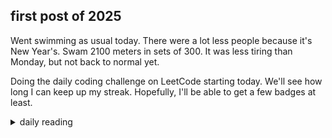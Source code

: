 ## first post of 2025

Went swimming as usual today. There were a lot less people because it's New Year's. Swam 2100 meters in sets of 300. It was less tiring than Monday, but not back to normal yet.

Doing the daily coding challenge on LeetCode starting today. We'll see how long I can keep up my streak. Hopefully, I'll be able to get a few badges at least.

<details markdown="1">
<summary>daily reading</summary>

| {{ page.date | date: "%B %-d, %Y" }} |
| :-------------: |
| [Josh. 4; Ps. 129–131; Isa. 64; Matt. 12]({% link _Bible/Bible-year-1.md %}) |
| [BC 9; HC 24-26; CD I: Rej. 1-3]({% link _three_forms/three-forms-month-1.md %}) |
| [The Athanasian Creed](https://threeforms.org/the-athanasian-creed/) |

</details>